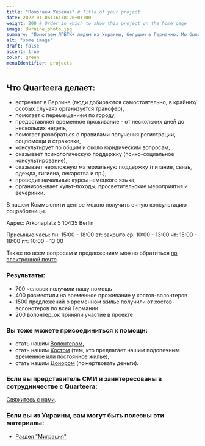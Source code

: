 ```yaml
---
title: "Помогаем Украине" # Title of your project
date: 2022-01-06T16:38:20+01:00
weight: 200 # Order in which to show this project on the home page
image: Ukraine_photo.jpg
summary: "Помогаем ЛГБТК+ людям из Украины, бегущим в Германию. Мы были глубоко шокированы военным вторжением в Украину и не могли остаться в стороне. За несколько дней мы построили эффективную систему, основанную исключительно на волонтерских ресурсах."
alt: "some image"
draft: false
accent: true
color: green
menuIdentifier: projects
---
```


## Что Quarteera делает:
- встречает в Берлине (люди добираются самостоятельно, в крайних/особых случаях организуется трансфер),
- помогает с перемещением по городу,
- предоставляет временное проживание - от нескольких дней до нескольких недель,
- помогает разобраться с правилами получения регистрации, соцпомощи и страховки,
- консультирует по общим и около юридическим вопросам,
- оказывает психологическую поддержку (психо-социальное консультирование),
- оказывает неотложную материальную поддержку (питание, связь, одежда, гигиена, лекарства и пр.),
- проводит начальные курсы немецкого языка,
- организовывает культ-походы, просветительские мероприятия и вечеринки.

В нашем Коммьюнити центре можно получить очную консультацию соцработницы. 

Адрес:
Arkonaplatz 5
10435 Berlin

Приемные часы:
пн: 15:00 - 18:00
вт: закрыто
ср: 10:00 - 13:00
чт: 15:00 - 18:00
пт: 10:00 - 13:00

Также по всем вопросам и предложениям можно обратиться [по электронной почте](mailto:help@quarteera.de).

### Результаты: 
- 700 человек получили нашу помощь 
- 400 разместили на временное проживание у хостов-волонтеров
- 1500 предложений о временном жилье получили от хостов-волонотеров по всей Германии
- 200 волонтер_ок приняли участие в проекте

### Вы тоже можете присоединиться к помощи: 
- стать нашим [Волонтером](/help/vacancies/volunteer/),
- стать нашим [Хостом](https://forms.monday.com/forms/3a804d649a50f8f3d31cb63c533f8d16?r=use1) (тем, кто предлагает нашим подопечным временное или постоянное жилье),
- стать нашим [Донором](/help/spenden) (пожертвовать деньги). 

### Если вы представитель СМИ и заинтересованы в сотрудничестве с Quarteera: 
[Свяжитесь с нами](/press). 

### Если вы из Украины, вам могут быть полезны эти материалы: 
- [Раздел "Миграция"](/migration)
